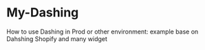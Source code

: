 # My-Dashing
How to use Dashing in Prod or other environment: example
base on Dahshing Shopify and many widget
